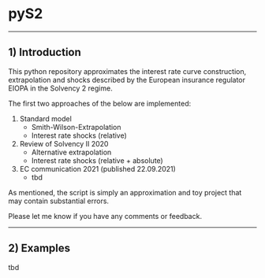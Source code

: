 # pyS2

-----------------------------------------
## 1) Introduction
This python repository approximates the interest rate curve construction,  
extrapolation and shocks described by the European insurance regulator EIOPA in the 
Solvency 2 regime.

The first two approaches of the below are implemented:
1) Standard model
    * Smith-Wilson-Extrapolation
    * Interest rate shocks (relative)
2) Review of Solvency II 2020
    * Alternative extrapolation
    * Interest rate shocks (relative + absolute)
3) EC communication 2021 (published 22.09.2021)
    * tbd

As mentioned, the script is simply an approximation and toy project that may 
contain substantial errors. 

Please let me know if you have any comments or feedback.

-----------------------------------------
## 2) Examples
tbd


